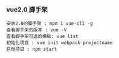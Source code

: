 ### vue2.0 脚手架
    安装2.0的脚手架 : npm i vue-cli -g
    查看脚手架的版本 : vue -V
    查看脚手架可选的模板: vue list
    初始化项目 : vue init webpack projectname
    启动项目 : npm start
